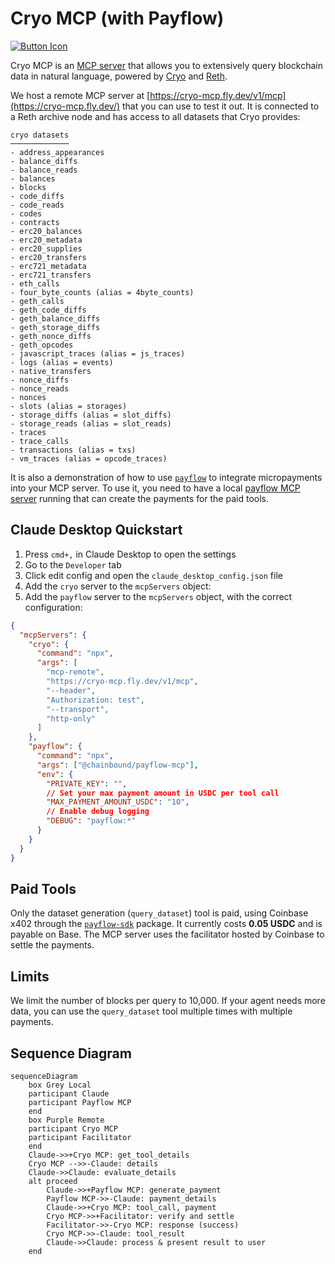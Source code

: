 # Cryo MCP (with Payflow)

[![Button Icon](https://img.shields.io/badge/Live%20Demo-Cryo-EF2D5E?style=for-the-badge&logoColor=white&logo=Files)](https://cryo-mcp.fly.dev)

Cryo MCP is an [MCP server](https://modelcontextprotocol.io/introduction) that allows you to extensively query blockchain data in natural language, powered by [Cryo](https://github.com/paradigmxyz/cryo) and [Reth](https://github.com/paradigmxyz/reth).

We host a remote MCP server at [https://cryo-mcp.fly.dev/v1/mcp](https://cryo-mcp.fly.dev/) that you can use to test it out. It is connected to a Reth archive node and has access to all datasets that Cryo provides:
```
cryo datasets
─────────────
- address_appearances
- balance_diffs
- balance_reads
- balances
- blocks
- code_diffs
- code_reads
- codes
- contracts
- erc20_balances
- erc20_metadata
- erc20_supplies
- erc20_transfers
- erc721_metadata
- erc721_transfers
- eth_calls
- four_byte_counts (alias = 4byte_counts)
- geth_calls
- geth_code_diffs
- geth_balance_diffs
- geth_storage_diffs
- geth_nonce_diffs
- geth_opcodes
- javascript_traces (alias = js_traces)
- logs (alias = events)
- native_transfers
- nonce_diffs
- nonce_reads
- nonces
- slots (alias = storages)
- storage_diffs (alias = slot_diffs)
- storage_reads (alias = slot_reads)
- traces
- trace_calls
- transactions (alias = txs)
- vm_traces (alias = opcode_traces)
```

It is also a demonstration of how to use [`payflow`](https://github.com/chainbound/payflow) to integrate micropayments into your MCP server. To use it, you need to have a local [payflow MCP server](https://github.com/chainbound/payflow/tree/main/packages/payflow-mcp) running that can create the payments for the paid tools.

## Claude Desktop Quickstart
1. Press `cmd+,` in Claude Desktop to open the settings
2. Go to the `Developer` tab
3. Click edit config and open the `claude_desktop_config.json` file
4. Add the `cryo` server to the `mcpServers` object:
5. Add the `payflow` server to the `mcpServers` object, with the correct configuration:

```json
{
  "mcpServers": {
    "cryo": {
      "command": "npx",
      "args": [
        "mcp-remote",
        "https://cryo-mcp.fly.dev/v1/mcp",
        "--header",
        "Authorization: test",
        "--transport",
        "http-only"
      ]
    },
    "payflow": {
      "command": "npx",
      "args": ["@chainbound/payflow-mcp"],
      "env": {
        "PRIVATE_KEY": "",
        // Set your max payment amount in USDC per tool call
        "MAX_PAYMENT_AMOUNT_USDC": "10",
        // Enable debug logging
        "DEBUG": "payflow:*"
      }
    }
  }
}
```

## Paid Tools
Only the dataset generation (`query_dataset`) tool is paid, using Coinbase x402 through the [`payflow-sdk`](../../packages/payflow-sdk) package. It currently costs **0.05 USDC** and is payable on Base.
The MCP server uses the facilitator hosted by Coinbase to settle the payments.

## Limits
We limit the number of blocks per query to 10,000. If your agent needs more data, you can use the `query_dataset` tool multiple times with multiple payments.

## Sequence Diagram
```mermaid
sequenceDiagram
    box Grey Local
    participant Claude
    participant Payflow MCP
    end
    box Purple Remote
    participant Cryo MCP
    participant Facilitator
    end
    Claude->>+Cryo MCP: get_tool_details
    Cryo MCP -->>-Claude: details
    Claude->>Claude: evaluate_details
    alt proceed
        Claude->>+Payflow MCP: generate_payment
        Payflow MCP->>-Claude: payment_details
        Claude->>+Cryo MCP: tool_call, payment
        Cryo MCP->>+Facilitator: verify and settle
        Facilitator->>-Cryo MCP: response (success)
        Cryo MCP->>-Claude: tool_result
        Claude->>Claude: process & present result to user
    end
```